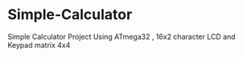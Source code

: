 # Simple-Calculator
Simple Calculator Project Using ATmega32 , 16x2 character LCD and Keypad matrix 4x4 
